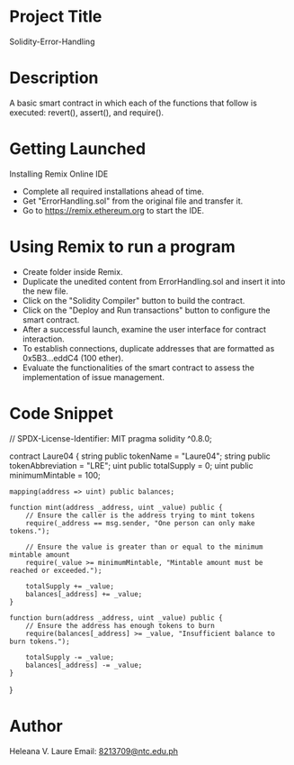 # Project Title
Solidity-Error-Handling

# Description
A basic smart contract in which each of the functions 
that follow is executed: revert(), assert(), and require().

# Getting Launched
Installing Remix Online IDE
- Complete all required installations ahead of time.
- Get "ErrorHandling.sol" from the original file and transfer it.
- Go to https://remix.ethereum.org to start the IDE.

# Using Remix to run a program
- Create folder inside Remix.
- Duplicate the unedited content from ErrorHandling.sol and insert it into the new file.
- Click on the "Solidity Compiler" button to build the contract.
- Click on the "Deploy and Run transactions" button to configure the smart contract.
- After a successful launch, examine the user interface for contract interaction.
- To establish connections, duplicate addresses that are formatted as 0x5B3...eddC4 (100 ether).
- Evaluate the functionalities of the smart contract to assess the implementation of issue management.

# Code Snippet

// SPDX-License-Identifier: MIT
pragma solidity ^0.8.0;

contract Laure04 {
    string public tokenName = "Laure04";
    string public tokenAbbreviation = "LRE";
    uint public totalSupply = 0;
    uint public minimumMintable = 100;

    mapping(address => uint) public balances;

    function mint(address _address, uint _value) public {
        // Ensure the caller is the address trying to mint tokens
        require(_address == msg.sender, "One person can only make tokens.");

        // Ensure the value is greater than or equal to the minimum mintable amount
        require(_value >= minimumMintable, "Mintable amount must be reached or exceeded.");

        totalSupply += _value;
        balances[_address] += _value;
    }

    function burn(address _address, uint _value) public {
        // Ensure the address has enough tokens to burn
        require(balances[_address] >= _value, "Insufficient balance to burn tokens.");

        totalSupply -= _value;
        balances[_address] -= _value;
    }
}


# Author
Heleana V. Laure
Email: 8213709@ntc.edu.ph
